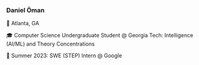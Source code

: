 ### Daniel Öman

:round_pushpin:	Atlanta, GA

:mortar_board: Computer Science Undergraduate Student @ Georgia Tech: Intelligence (AI/ML) and Theory Concentrations

:briefcase:	Summer 2023: SWE (STEP) Intern @ Google
<!-- https://github.com/ikatyang/emoji-cheat-sheet/blob/master/README.md -->
